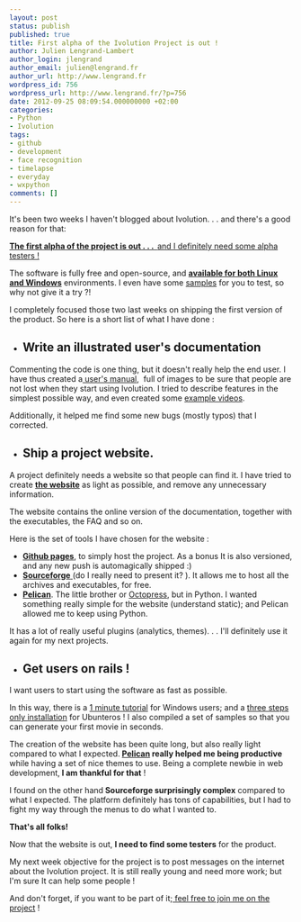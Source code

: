 ```yaml
---
layout: post
status: publish
published: true
title: First alpha of the Ivolution Project is out !
author: Julien Lengrand-Lambert
author_login: jlengrand
author_email: julien@lengrand.fr
author_url: http://www.lengrand.fr
wordpress_id: 756
wordpress_url: http://www.lengrand.fr/?p=756
date: 2012-09-25 08:09:54.000000000 +02:00
categories:
- Python
- Ivolution
tags:
- github
- development
- face recognition
- timelapse
- everyday
- wxpython
comments: []
---
```

It's been two weeks I haven't blogged about Ivolution. . . and there's a good reason for that:

<a title="website" href="http://jlengrand.github.com/Ivolution" target="_blank"><strong>The first alpha of the project is out . . .  </strong>and I definitely need some alpha testers !</a>
<div></div>
<div></div>
The software is fully free and open-source, and <a title="downloads" href="http://jlengrand.github.com/Ivolution/pages/Downloads.html"><strong>available for both Linux and Windows</strong></a> environments. I even have some <a title="samples" href="http://sourceforge.net/projects/ivolutioner/files/other%20downloads/Ivolution_samples.zip/download">samples</a> for you to test, so why not give it a try ?!

I completely focused those two last weeks on shipping the first version of the product. So here is a short list of what I have done :
<div></div>
<ul>
	<li>
<h2>Write an illustrated user's documentation</h2>
</li>
</ul>
<div></div>
Commenting the code is one thing, but it doesn't really help the end user. I have thus created a<a title="manual" href="http://jlengrand.github.com/Ivolution/pages/Ivolution.html" target="_blank"> user's manual</a>,  full of images to be sure that people are not lost when they start using Ivolution. I tried to describe features in the simplest possible way, and even created some <a title="example" href="http://www.youtube.com/watch?v=yBnsqYn9Vgg&amp;feature=player_embedded" target="_blank">example videos</a>.

Additionally, it helped me find some new bugs (mostly typos) that I corrected.
<h2></h2>
<div>
<ul>
	<li>
<h2>Ship a project website.</h2>
</li>
</ul>
</div>
<div></div>
A project definitely needs a website so that people can find it. I have tried to create <a title="ivolution website" href="http://jlengrand.github.com/Ivolution/pages/Ivolution.html" target="_blank"><strong>the website</strong></a> as light as possible, and remove any unnecessary information.

The website contains the online version of the documentation, together with the executables, the FAQ and so on.

Here is the set of tools I have chosen for the website :
<ul>
	<li><a title="github pages" href="http://pages.github.com/" target="_blank"><strong>Github pages</strong></a>, to simply host the project. As a bonus It is also versioned, and any new push is automagically shipped :)</li>
	<li><a title="sourceforge" href="http://sourceforge.net/projects/ivolutioner/?source=directory" target="_blank"><strong>Sourceforge</strong> </a>(do I really need to present it? ). It allows me to host all the archives and executables, for free.</li>
	<li><a title="Pelican" href="http://docs.getpelican.com/en/latest/index.html" target="_blank"><strong>Pelican</strong></a>. The little brother or <a title="octopress" href="http://octopress.org/" target="_blank">Octopress</a>, but in Python. I wanted something really simple for the website (understand static); and Pelican allowed me to keep using Python.</li>
</ul>
It has a lot of really useful plugins (analytics, themes). . . I'll definitely use it again for my next projects.
<div></div>
<div>
<ul>
	<li>
<h2>Get users on rails !</h2>
</li>
</ul>
</div>
<div></div>
I want users to start using the software as fast as possible.

In this way, there is a <a title="1 minute tutorial" href="http://jlengrand.github.com/Ivolution/pages/OneMinuteTutorial.html" target="_blank">1 minute tutorial</a> for Windows users; and a <a title="install ubuntu" href="http://jlengrand.github.com/Ivolution/pages/Installation.html" target="_blank">three steps only installation</a> for Ubunteros ! I also compiled a set of samples so that you can generate your first movie in seconds.

The creation of the website has been quite long, but also really light compared to what I expected.<strong> <a title="pelican" href="http://docs.getpelican.com/en/latest/index.html" target="_blank">Pelican</a> really helped me being productive</strong> while having a set of nice themes to use. Being a complete newbie in web development,<strong> I am thankful for that</strong> !

I found on the other hand<strong> Sourceforge surprisingly complex</strong> compared to what I expected. The platform definitely has tons of capabilities, but I had to fight my way through the menus to do what I wanted to.
<div></div>
<div></div>
<strong>That's all folks!</strong>

Now that the website is out, <strong>I need to find some testers</strong> for the product.

My next week objective for the project is to post messages on the internet about the Ivolution project. It is still really young and need more work; but I'm sure It can help some people !

And don't forget, if you want to be part of it;<a title="fork me" href="https://github.com/jlengrand/Ivolution" target="_blank"> feel free to join me on the project</a> !
<div></div>
